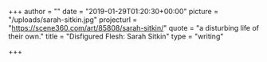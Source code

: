 +++
author = ""
date = "2019-01-29T01:20:30+00:00"
picture = "/uploads/sarah-sitkin.jpg"
projecturl = "https://scene360.com/art/85808/sarah-sitkin/"
quote = "a disturbing life of their own."
title = "Disfigured Flesh: Sarah Sitkin"
type = "writing"

+++
